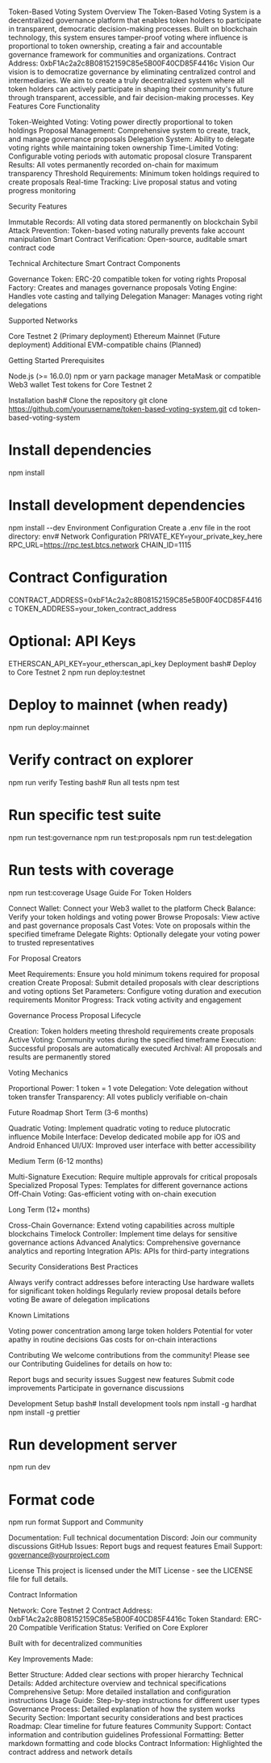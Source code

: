 Token-Based Voting System
Overview
The Token-Based Voting System is a decentralized governance platform that enables token holders to participate in transparent, democratic decision-making processes. Built on blockchain technology, this system ensures tamper-proof voting where influence is proportional to token ownership, creating a fair and accountable governance framework for communities and organizations.
Contract Address: 0xbF1Ac2a2c8B08152159C85e5B00F40CD85F4416c
Vision
Our vision is to democratize governance by eliminating centralized control and intermediaries. We aim to create a truly decentralized system where all token holders can actively participate in shaping their community's future through transparent, accessible, and fair decision-making processes.
Key Features
Core Functionality

Token-Weighted Voting: Voting power directly proportional to token holdings
Proposal Management: Comprehensive system to create, track, and manage governance proposals
Delegation System: Ability to delegate voting rights while maintaining token ownership
Time-Limited Voting: Configurable voting periods with automatic proposal closure
Transparent Results: All votes permanently recorded on-chain for maximum transparency
Threshold Requirements: Minimum token holdings required to create proposals
Real-time Tracking: Live proposal status and voting progress monitoring

Security Features

Immutable Records: All voting data stored permanently on blockchain
Sybil Attack Prevention: Token-based voting naturally prevents fake account manipulation
Smart Contract Verification: Open-source, auditable smart contract code

Technical Architecture
Smart Contract Components

Governance Token: ERC-20 compatible token for voting rights
Proposal Factory: Creates and manages governance proposals
Voting Engine: Handles vote casting and tallying
Delegation Manager: Manages voting right delegations

Supported Networks

Core Testnet 2 (Primary deployment)
Ethereum Mainnet (Future deployment)
Additional EVM-compatible chains (Planned)

Getting Started
Prerequisites

Node.js (>= 16.0.0)
npm or yarn package manager
MetaMask or compatible Web3 wallet
Test tokens for Core Testnet 2

Installation
bash# Clone the repository
git clone https://github.com/yourusername/token-based-voting-system.git
cd token-based-voting-system

# Install dependencies
npm install

# Install development dependencies
npm install --dev
Environment Configuration
Create a .env file in the root directory:
env# Network Configuration
PRIVATE_KEY=your_private_key_here
RPC_URL=https://rpc.test.btcs.network
CHAIN_ID=1115

# Contract Configuration
CONTRACT_ADDRESS=0xbF1Ac2a2c8B08152159C85e5B00F40CD85F4416c
TOKEN_ADDRESS=your_token_contract_address

# Optional: API Keys
ETHERSCAN_API_KEY=your_etherscan_api_key
Deployment
bash# Deploy to Core Testnet 2
npm run deploy:testnet

# Deploy to mainnet (when ready)
npm run deploy:mainnet

# Verify contract on explorer
npm run verify
Testing
bash# Run all tests
npm test

# Run specific test suite
npm run test:governance
npm run test:proposals
npm run test:delegation

# Run tests with coverage
npm run test:coverage
Usage Guide
For Token Holders

Connect Wallet: Connect your Web3 wallet to the platform
Check Balance: Verify your token holdings and voting power
Browse Proposals: View active and past governance proposals
Cast Votes: Vote on proposals within the specified timeframe
Delegate Rights: Optionally delegate your voting power to trusted representatives

For Proposal Creators

Meet Requirements: Ensure you hold minimum tokens required for proposal creation
Create Proposal: Submit detailed proposals with clear descriptions and voting options
Set Parameters: Configure voting duration and execution requirements
Monitor Progress: Track voting activity and engagement

Governance Process
Proposal Lifecycle

Creation: Token holders meeting threshold requirements create proposals
Active Voting: Community votes during the specified timeframe
Execution: Successful proposals are automatically executed
Archival: All proposals and results are permanently stored

Voting Mechanics

Proportional Power: 1 token = 1 vote
Delegation: Vote delegation without token transfer
Transparency: All votes publicly verifiable on-chain

Future Roadmap
Short Term (3-6 months)

Quadratic Voting: Implement quadratic voting to reduce plutocratic influence
Mobile Interface: Develop dedicated mobile app for iOS and Android
Enhanced UI/UX: Improved user interface with better accessibility

Medium Term (6-12 months)

Multi-Signature Execution: Require multiple approvals for critical proposals
Specialized Proposal Types: Templates for different governance actions
Off-Chain Voting: Gas-efficient voting with on-chain execution

Long Term (12+ months)

Cross-Chain Governance: Extend voting capabilities across multiple blockchains
Timelock Controller: Implement time delays for sensitive governance actions
Advanced Analytics: Comprehensive governance analytics and reporting
Integration APIs: APIs for third-party integrations

Security Considerations
Best Practices

Always verify contract addresses before interacting
Use hardware wallets for significant token holdings
Regularly review proposal details before voting
Be aware of delegation implications

Known Limitations

Voting power concentration among large token holders
Potential for voter apathy in routine decisions
Gas costs for on-chain interactions

Contributing
We welcome contributions from the community! Please see our Contributing Guidelines for details on how to:

Report bugs and security issues
Suggest new features
Submit code improvements
Participate in governance discussions

Development Setup
bash# Install development tools
npm install -g hardhat
npm install -g prettier

# Run development server
npm run dev

# Format code
npm run format
Support and Community

Documentation: Full technical documentation
Discord: Join our community discussions
GitHub Issues: Report bugs and request features
Email Support: governance@yourproject.com

License
This project is licensed under the MIT License - see the LICENSE file for full details.

Contract Information

Network: Core Testnet 2
Contract Address: 0xbF1Ac2a2c8B08152159C85e5B00F40CD85F4416c
Token Standard: ERC-20 Compatible
Verification Status: Verified on Core Explorer


Built with  for decentralized communities

Key Improvements Made:

Better Structure: Added clear sections with proper hierarchy
Technical Details: Added architecture overview and technical specifications
Comprehensive Setup: More detailed installation and configuration instructions
Usage Guide: Step-by-step instructions for different user types
Governance Process: Detailed explanation of how the system works
Security Section: Important security considerations and best practices
Roadmap: Clear timeline for future features
Community Support: Contact information and contribution guidelines
Professional Formatting: Better markdown formatting and code blocks
Contract Information: Highlighted the contract address and network details
 
